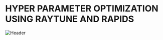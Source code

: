 # HYPER PARAMETER OPTIMIZATION USING RAYTUNE AND RAPIDS

![Header](https://miro.medium.com/max/2800/1*MgRODF1avuHXkYZQKJ_yeQ.png)
